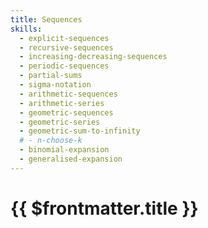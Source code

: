 ```yaml
---
title: Sequences
skills:
  - explicit-sequences
  - recursive-sequences
  - increasing-decreasing-sequences
  - periodic-sequences
  - partial-sums
  - sigma-notation
  - arithmetic-sequences
  - arithmetic-series
  - geometric-sequences
  - geometric-series
  - geometric-sum-to-infinity
  # - n-choose-k
  - binomial-expansion
  - generalised-expansion
---
```


# {{ $frontmatter.title }}
